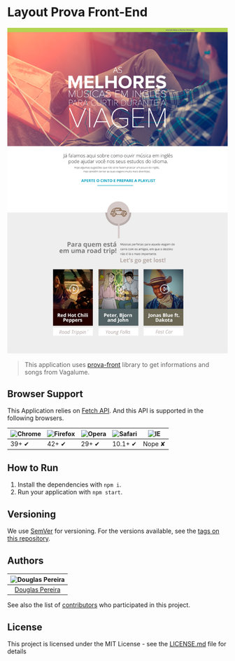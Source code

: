 # Layout Prova Front-End

![Layout Prova Front-End](public/screenshot.png)

> This application uses [prova-front](https://github.com/douglaspe/prova-front) library to get informations and songs from Vagalume.

## Browser Support

This Application relies on [Fetch API](https://fetch.spec.whatwg.org/). And this API is supported in the following browsers.

![Chrome](https://cloud.githubusercontent.com/assets/398893/3528328/23bc7bc4-078e-11e4-8752-ba2809bf5cce.png) | ![Firefox](https://cloud.githubusercontent.com/assets/398893/3528329/26283ab0-078e-11e4-84d4-db2cf1009953.png) | ![Opera](https://cloud.githubusercontent.com/assets/398893/3528330/27ec9fa8-078e-11e4-95cb-709fd11dac16.png) | ![Safari](https://cloud.githubusercontent.com/assets/398893/3528331/29df8618-078e-11e4-8e3e-ed8ac738693f.png) | ![IE](https://cloud.githubusercontent.com/assets/398893/3528325/20373e76-078e-11e4-8e3a-1cb86cf506f0.png) |
--- | --- | --- | --- | --- |
39+ ✔ | 42+ ✔ | 29+ ✔ | 10.1+ ✔ | Nope ✘ |

## How to Run

1. Install the dependencies with `npm i`.
2. Run your application with `npm start`.

## Versioning

We use [SemVer](http://semver.org/) for versioning. For the versions available, see the [tags on this repository](https://github.com/douglaspe/prova-front/tags).

## Authors

| ![Douglas Pereira](https://avatars2.githubusercontent.com/u/18036091?s=460&v=4)|
|:---------------------:|
|  [Douglas Pereira](https://github.com/douglaspe/)   |

See also the list of [contributors](https://github.com/douglaspe/prova-front/contributors) who participated in this project.

## License

This project is licensed under the MIT License - see the [LICENSE.md](LICENSE.md) file for details
